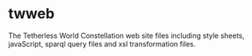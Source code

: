 # twweb

The Tetherless World Constellation web site files including style sheets, javaScript, sparql query files and xsl transformation files.
